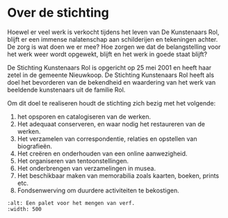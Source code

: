 # Over de stichting

Hoewel er veel werk is verkocht tijdens het leven van De Kunstenaars Rol, blijft er een immense nalatenschap aan schilderijen en tekeningen achter.
De zorg is wat doen we er mee? Hoe zorgen we dat de belangstelling voor het werk weer wordt opgewekt, blijft en het werk in goede staat blijft?

De Stichting Kunstenaars Rol is opgericht op 25 mei 2001 en heeft haar zetel in de gemeente Nieuwkoop. De Stichting Kunstenaars Rol heeft als doel het bevorderen van de bekendheid en waardering van het werk van beeldende kunstenaars uit de familie Rol.

Om dit doel te realiseren houdt de stichting zich bezig met het volgende:

1. het opsporen en catalogiseren van de werken.
2. Het adequaat conserveren, en waar nodig het restaureren van de werken.
3. Het verzamelen van correspondentie, relaties en opstellen van biografieën.
4. Het creëren en onderhouden van een online aanwezigheid.
5. Het  organiseren van tentoonstellingen.
6. Het onderbrengen van verzamelingen in musea.
7. Het beschikbaar maken van memorabilia zoals kaarten, boeken, prints etc.
8. Fondsenwerving om duurdere activiteiten te bekostigen.

```{figure} images/palet.bmp
:alt: Een palet voor het mengen van verf.
:width: 500
```

<!-- ## Contact -->

<!-- ## ANBI status -->
